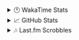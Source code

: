 <details>
  <summary>🕐 WakaTime Stats</summary><br/>

<!--START_SECTION:waka-->
![Code Time](http://img.shields.io/badge/Code%20Time-56%20hrs%2031%20mins-blue)

![Profile Views](http://img.shields.io/badge/Profile%20Views-0-blue)

![Lines of code](https://img.shields.io/badge/From%20Hello%20World%20I%27ve%20Written-3.7%20million%20lines%20of%20code-blue)

**🐱 My GitHub Data** 

> 📦 517.5 kB Used in GitHub's Storage 
 > 
> 💼 Opted to Hire
 > 
> 📜 11 Public Repositories 
 > 
> 🔑 14 Private Repositories 
 > 
**I'm an Early 🐤** 

```text
🌞 Morning                1385 commits        ███░░░░░░░░░░░░░░░░░░░░░░   10.02 % 
🌆 Daytime                5568 commits        ██████████░░░░░░░░░░░░░░░   40.27 % 
🌃 Evening                5288 commits        ██████████░░░░░░░░░░░░░░░   38.24 % 
🌙 Night                  1587 commits        ███░░░░░░░░░░░░░░░░░░░░░░   11.48 % 
```
📅 **I'm Most Productive on Monday** 

```text
Monday                   2346 commits        ████░░░░░░░░░░░░░░░░░░░░░   16.97 % 
Tuesday                  1731 commits        ███░░░░░░░░░░░░░░░░░░░░░░   12.52 % 
Wednesday                1695 commits        ███░░░░░░░░░░░░░░░░░░░░░░   12.26 % 
Thursday                 2155 commits        ████░░░░░░░░░░░░░░░░░░░░░   15.58 % 
Friday                   1482 commits        ███░░░░░░░░░░░░░░░░░░░░░░   10.72 % 
Saturday                 2079 commits        ████░░░░░░░░░░░░░░░░░░░░░   15.03 % 
Sunday                   2340 commits        ████░░░░░░░░░░░░░░░░░░░░░   16.92 % 
```


📊 **This Week I Spent My Time On** 

```text
🕑︎ Time Zone: Asia/Barnaul

💬 Programming Languages: 
PHP                      3 hrs 51 mins       ████████████████░░░░░░░░░   65.00 % 
Smarty                   53 mins             ████░░░░░░░░░░░░░░░░░░░░░   14.93 % 
XML                      21 mins             ██░░░░░░░░░░░░░░░░░░░░░░░   06.18 % 
GitIgnore file           9 mins              █░░░░░░░░░░░░░░░░░░░░░░░░   02.76 % 
YAML                     9 mins              █░░░░░░░░░░░░░░░░░░░░░░░░   02.53 % 

🔥 Editors: 
PhpStorm                 5 hrs 56 mins       █████████████████████████   100.00 % 

💻 Operating System: 
Windows                  5 hrs 56 mins       █████████████████████████   100.00 % 
```

**I Mostly Code in PHP** 

```text
PHP                      24 repos            █████████████░░░░░░░░░░░░   51.06 % 
Batchfile                11 repos            ██████░░░░░░░░░░░░░░░░░░░   23.40 % 
HTML                     3 repos             ██░░░░░░░░░░░░░░░░░░░░░░░   06.38 % 
Twig                     1 repo              █░░░░░░░░░░░░░░░░░░░░░░░░   02.13 % 
Pawn                     1 repo              █░░░░░░░░░░░░░░░░░░░░░░░░   02.13 % 
```




 Last Updated on 03/03/2025 00:58:30 UTC
<!--END_SECTION:waka-->
</details>

<details>
  <summary>📈 GitHub Stats</summary><br/>

[![belomaxorka's GitHub stats](https://github-readme-stats.vercel.app/api?username=belomaxorka&theme=buefy)](https://github.com/belomaxorka)
</details>

<details>
  <summary>🎶 Last.fm Scrobbles</summary><br/>

![My scrobbles](https://lastfm-recently-played.vercel.app/api?user=belomaxorka&show_user=header&count=3&footer_style=normal_stats)
</details>
